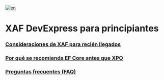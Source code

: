 
[![en](https://img.shields.io/badge/lang-es-yellow.svg)](https://github.com/jjcolumb/XAF-Considerations-for-Newcomers/blob/main/README.en.md)

# XAF DevExpress para principiantes

### [Consideraciones de XAF para recién llegados](https://github.com/jjcolumb/XAF-Docs-Spanish/edit/master/newcomers.es.md)
### [Por qué se recomienda EF Core antes que XPO]()
### [Preguntas frecuentes (FAQ)]()

